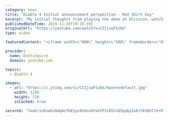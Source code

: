 ```yaml
---
category: news
title: "Diablo 4 Initial announcement perspective - Red Shirt Guy"
excerpt: "My initial thoughts from playing the demo at blizzcon, watching the developer interviews, and listening to the wacky Q&A from the systems and features panel."
publishedDateTime: 2019-11-10T19:35:39Z
originalUrl: "https://youtube.com/watch?v=CIIjswFSzbk"
type: video

featuredContent: "<iframe width=\"800\" height=\"500\" frameborder=\"0\" src=\"https://www.youtube.com/embed/CIIjswFSzbk\" allow=\"accelerometer; autoplay; encrypted-media; gyroscope; picture-in-picture\" allowfullscreen></iframe>"

provider:
  name: Dontinquire
  domain: youtube.com

topics:
  - Diablo 4

images:
  - url: "https://i.ytimg.com/vi/CIIjswFSzbk/maxresdefault.jpg"
    width: 1280
    height: 720
    isCached: true

secured: "7aa6/inDvw6zAdqAcYkE1yv9oUovOYeXtP3i85CvQIqq6pIoE+7kSQtCth+hTFib0EsJpI1d8YJ1kJJ8UMu/kN4eXyZLjepg1tPLfVcZmVIucV//CsfugqXBLcli4fkJsJCrJy6bcn6HTLScOHk8KIL9IoTPZOxdBybESLG5KrCBpRXqgCladVyjXehMoR/GlM1nc+WnldWlDqun9LdgdGbbYqdy6ueAT2cYzN7lhYOsaSFy2egqiic86JNe18Uwfz368zhj+6jvwwK0N9p5iv+U9ngSKiflMuhAUfMBElJOYutadi+M3v6mYD0MN+jowKz8OquI+DaYuv4EP80VsilfSj+/aVKM+K6cZ8jNuP2DLZJIrf2gS2mokU6ixItfNRZhEMOyuutRaqwISIW1msYsO8y1j9t8CmX29mOe1IoDQQeAJxdNuVaTNChtQQ8O;NSOZbPmEBjnEnU7ZCIKzOQ=="
---
```


